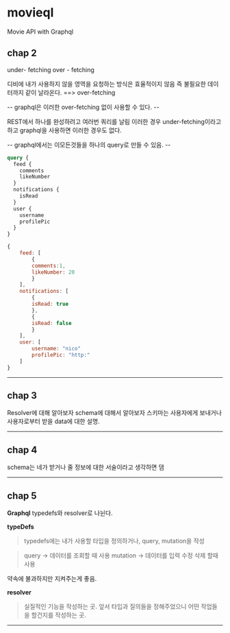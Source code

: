 # movieql

Movie API with Graphql

## chap 2

under- fetching
over - fetching

디비에 내가 사용하지 않을 영역을 요청하는 방식은 효율적이지 않음
즉 불필요한 데이터까지 같이 날라온다.
==> over-fetching

-- graphql은 이러한 over-fetching 없이 사용할 수 있다. --

REST에서 하나를 완성하려고 여러번 쿼리를 날림
이러한 경우 under-fetching이라고 하고 graphql을 사용하면 이러한 경우도 없다.

-- graphql에서는 이모든것들을 하나의 query로 만들 수 있음. --

```graphql
query {
  feed {
    comments
    likeNumber
  }
  notifications {
    isRead
  }
  user {
    username
    profilePic
  }
}
```

```javascript
{
    feed: [
        {
        comments:1,
        likeNumber: 20
        }
    ],
    notifications: [
        {
        isRead: true
        },
        {
        isRead: false
        }
    ],
    user: [
        username: "nico"
        profilePic: "http:"
    ]
}
```

---

## chap 3

Resolver에 대해 알아보자
schema에 대해서 알아보자
스키마는 사용자에게 보내거나 사용자로부터 받을 data에 대한 설명.

---

## chap 4

schema는 네가 받거나 줄 정보에 대한 서술이라고 생각하면 댐

---

## chap 5

**Graphql**
typedefs와 resolver로 나뉜다.

**typeDefs**

> typedefs에는 내가 사용할 타입을 정의하거나, query, mutation을 작성

> query -> 데이터를 조회할 때 사용
> mutation -> 데이터를 입력 수정 삭제 할때 사용

약속에 불과하지만 지켜주는게 좋음.

**resolver**

> 실질적인 기능을 작성하는 곳.
> 앞서 타입과 질의들을 정해주었으니 어떤 작업들을 할건지를 작성하는 곳.

---
